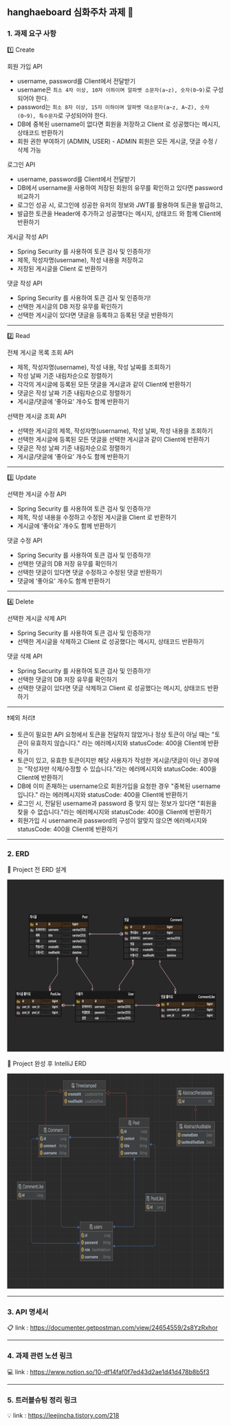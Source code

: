 ## hanghaeboard 심화주차 과제 🚀


### 1. 과제 요구 사항
1️⃣ Create 

회원 가입 API
- username, password를 Client에서 전달받기
- username은  `최소 4자 이상, 10자 이하이며 알파벳 소문자(a~z), 숫자(0~9)`로 구성되어야 한다.
- password는  `최소 8자 이상, 15자 이하이며 알파벳 대소문자(a~z, A~Z), 숫자(0~9), 특수문자`로 구성되어야 한다.
- DB에 중복된 username이 없다면 회원을 저장하고 Client 로 성공했다는 메시지, 상태코드 반환하기
- 회원 권한 부여하기 (ADMIN, USER) - ADMIN 회원은 모든 게시글, 댓글 수정 / 삭제 가능
        
로그인 API
- username, password를 Client에서 전달받기
- DB에서 username을 사용하여 저장된 회원의 유무를 확인하고 있다면 password 비교하기
- 로그인 성공 시, 로그인에 성공한 유저의 정보와 JWT를 활용하여 토큰을 발급하고, 
- 발급한 토큰을 Header에 추가하고 성공했다는 메시지, 상태코드 와 함께 Client에 반환하기
   
게시글 작성 API
- Spring Security 를 사용하여 토큰 검사 및 인증하기!
- 제목, 작성자명(username), 작성 내용을 저장하고
- 저장된 게시글을 Client 로 반환하기
    
댓글 작성 API
- Spring Security 를 사용하여 토큰 검사 및 인증하기!
- 선택한 게시글의 DB 저장 유무를 확인하기
- 선택한 게시글이 있다면 댓글을 등록하고 등록된 댓글 반환하기
    
 -------------------------------------------------
2️⃣ Read

전체 게시글 목록 조회 API
- 제목, 작성자명(username), 작성 내용, 작성 날짜를 조회하기
- 작성 날짜 기준 내림차순으로 정렬하기
- 각각의 게시글에 등록된 모든 댓글을 게시글과 같이 Client에 반환하기
- 댓글은 작성 날짜 기준 내림차순으로 정렬하기
- 게시글/댓글에 ‘좋아요’ 개수도 함께 반환하기
    
선택한 게시글 조회 API
- 선택한 게시글의 제목, 작성자명(username), 작성 날짜, 작성 내용을 조회하기 
- 선택한 게시글에 등록된 모든 댓글을 선택한 게시글과 같이 Client에 반환하기
- 댓글은 작성 날짜 기준 내림차순으로 정렬하기
- 게시글/댓글에 ‘좋아요’ 개수도 함께 반환하기

------------------------------------------------------
3️⃣ Update

선택한 게시글 수정 API
- Spring Security 를 사용하여 토큰 검사 및 인증하기!
- 제목, 작성 내용을 수정하고 수정된 게시글을 Client 로 반환하기
- 게시글에 ‘좋아요’ 개수도 함께 반환하기

댓글 수정 API
- Spring Security 를 사용하여 토큰 검사 및 인증하기!
- 선택한 댓글의 DB 저장 유무를 확인하기
- 선택한 댓글이 있다면 댓글 수정하고 수정된 댓글 반환하기
- 댓글에 ‘좋아요’ 개수도 함께 반환하기

----------------------------------------------------------
4️⃣ Delete

선택한 게시글 삭제 API
- Spring Security 를 사용하여 토큰 검사 및 인증하기!
- 선택한 게시글을 삭제하고 Client 로 성공했다는 메시지, 상태코드 반환하기

댓글 삭제 API
- Spring Security 를 사용하여 토큰 검사 및 인증하기!
- 선택한 댓글의 DB 저장 유무를 확인하기
- 선택한 댓글이 있다면 댓글 삭제하고 Client 로 성공했다는 메시지, 상태코드 반환하기

----------------------------
❗️예외 처리❗️

- 토큰이 필요한 API 요청에서 토큰을 전달하지 않았거나 정상 토큰이 아닐 때는 "토큰이 유효하지 않습니다." 라는 에러메시지와 statusCode: 400을 Client에 반환하기
- 토큰이 있고, 유효한 토큰이지만 해당 사용자가 작성한 게시글/댓글이 아닌 경우에는 “작성자만 삭제/수정할 수 있습니다.”라는 에러메시지와 statusCode: 400을 Client에 반환하기
- DB에 이미 존재하는 username으로 회원가입을 요청한 경우 "중복된 username 입니다." 라는 에러메시지와 statusCode: 400을 Client에 반환하기
- 로그인 시, 전달된 username과 password 중 맞지 않는 정보가 있다면 "회원을 찾을 수 없습니다."라는 에러메시지와 statusCode: 400을 Client에 반환하기
- 회원가입 시 username과 password의 구성이 알맞지 않으면 에러메시지와 statusCode: 400을 Client에 반환하기

-------------------------------

### 2. ERD 

📍 Project 전 ERD 설계 

<img src="./ERD.png" height="400px" width="800px"></img>

📍 Project 완성 후 IntelliJ ERD 

<img src="./ERDinIJ.png" height="500px" width="800px"></img>

--------------------------------

### 3. API 명세서

📋 link : <https://documenter.getpostman.com/view/24654559/2s8YzRxhor>

------------------------------------

### 4. 과제 관련 노션 링크 

💻 link : <https://www.notion.so/10-df14faf0f7ed43d2ae1d41d478b8b5f3>

--------------------------------------

### 5. 트러블슈팅 정리 링크

💡 link : <https://leejincha.tistory.com/218>
